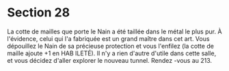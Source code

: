 # Section 28

La cotte de mailles que porte le Nain a été taillée dans le métal le plus pur. À l'évidence,
celui qui l'a fabriquée est un grand maître dans cet art. Vous dépouillez le Nain de sa
précieuse protection et vous l'enfilez (la cotte de maille ajoute +1 en HAB ILETÉ). Il n'y a
rien d'autre d'utile dans cette salle, et vous décidez d'aller explorer le nouveau tunnel.
Rendez -vous au 213.